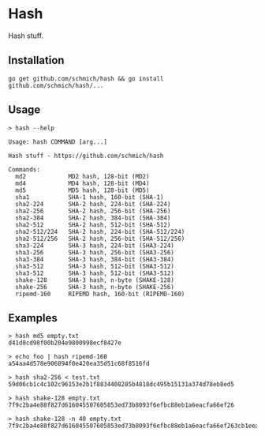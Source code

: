 # Hash

Hash stuff.

## Installation

    go get github.com/schmich/hash && go install github.com/schmich/hash/...

## Usage

    > hash --help
    
    Usage: hash COMMAND [arg...]
    
    Hash stuff - https://github.com/schmich/hash
    
    Commands:
      md2            MD2 hash, 128-bit (MD2)
      md4            MD4 hash, 128-bit (MD4)
      md5            MD5 hash, 128-bit (MD5)
      sha1           SHA-1 hash, 160-bit (SHA-1)
      sha2-224       SHA-2 hash, 224-bit (SHA-224)
      sha2-256       SHA-2 hash, 256-bit (SHA-256)
      sha2-384       SHA-2 hash, 384-bit (SHA-384)
      sha2-512       SHA-2 hash, 512-bit (SHA-512)
      sha2-512/224   SHA-2 hash, 224-bit (SHA-512/224)
      sha2-512/256   SHA-2 hash, 256-bit (SHA-512/256)
      sha3-224       SHA-3 hash, 224-bit (SHA3-224)
      sha3-256       SHA-3 hash, 256-bit (SHA3-256)
      sha3-384       SHA-3 hash, 384-bit (SHA3-384)
      sha3-512       SHA-3 hash, 512-bit (SHA3-512)
      sha3-512       SHA-3 hash, 512-bit (SHA3-512)
      shake-128      SHA-3 hash, n-byte (SHAKE-128)
      shake-256      SHA-3 hash, n-byte (SHAKE-256)
      ripemd-160     RIPEMD hash, 160-bit (RIPEMD-160)

## Examples

    > hash md5 empty.txt
    d41d8cd98f00b204e9800998ecf8427e

    > echo foo | hash ripemd-160
    a54aa4d578e906894f0e420ea35d51c68f8516fd

    > hash sha2-256 < test.txt
    59d06cb1c4c102c96153e2b1f8834408285b4818dc495b15131a374d78eb8ed5

    > hash shake-128 empty.txt
    7f9c2ba4e88f827d616045507605853ed73b8093f6efbc88eb1a6eacfa66ef26

    > hash shake-128 -n 40 empty.txt
    7f9c2ba4e88f827d616045507605853ed73b8093f6efbc88eb1a6eacfa66ef263cb1eea988004b93
